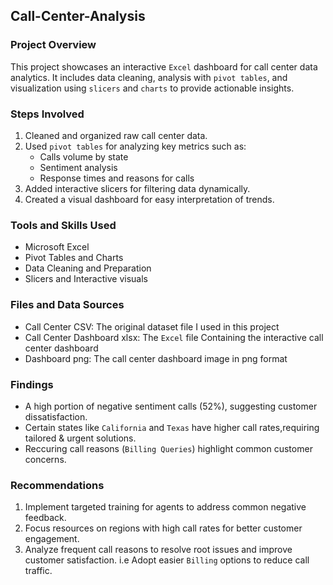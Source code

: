 ## **Call-Center-Analysis**

### **Project Overview**
This project showcases an interactive `Excel` dashboard for call center data analytics. It includes data cleaning, analysis with `pivot tables`, and visualization using `slicers` and `charts` to provide actionable insights.

### **Steps Involved**
1. Cleaned and organized raw call center data.
2. Used `pivot tables` for analyzing key metrics such as:
   - Calls volume by state
   - Sentiment analysis
   - Response times and reasons for calls
3. Added interactive slicers for filtering data dynamically.
4. Created a visual dashboard for easy interpretation of trends.
 
### **Tools and Skills Used**
- Microsoft Excel
- Pivot Tables and Charts
- Data Cleaning and Preparation
- Slicers and Interactive visuals

### **Files and Data Sources**
- Call Center CSV: The original dataset file I used in this project
- Call Center Dashboard xlsx: The `Excel` file Containing the interactive call center dashboard
- Dashboard png: The call center dashboard image in png format

### **Findings**
- A high portion of negative sentiment calls (52%), suggesting customer dissatisfaction.
- Certain states like `California` and `Texas` have higher call rates,requiring tailored & urgent solutions.
- Reccuring call reasons (`Billing Queries`) highlight common customer concerns.

### **Recommendations**
1. Implement targeted training for agents to address common negative feedback.
2. Focus resources on regions with high call rates for better customer engagement.
3. Analyze frequent call reasons to resolve root issues and improve customer satisfaction. i.e Adopt easier `Billing` options to reduce call traffic.
